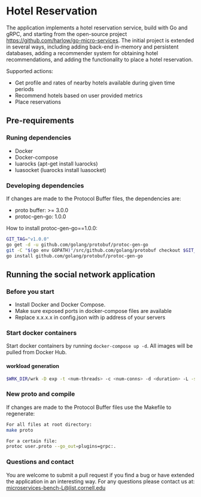 # Hotel Reservation

The application implements a hotel reservation service, build with Go and gRPC, and starting from the open-source project https://github.com/harlow/go-micro-services. The initial project is extended in several ways, including adding back-end in-memory and persistent databases, adding a recommender system for obtaining hotel recommendations, and adding the functionality to place a hotel reservation. 

<!-- ## Application Structure -->

<!-- ![Social Network Architecture](socialNet_arch.png) -->

Supported actions: 
* Get profile and rates of nearby hotels available during given time periods
* Recommend hotels based on user provided metrics
* Place reservations

## Pre-requirements
### Runing dependencies
- Docker
- Docker-compose
- luarocks (apt-get install luarocks)
- luasocket (luarocks install luasocket)

### Developing dependencies
If changes are made to the Protocol Buffer files, the dependencies are:

- proto buffer: >= 3.0.0
- protoc-gen-go: 1.0.0

How to install protoc-gen-go==1.0.0:
```bash
GIT_TAG="v1.0.0"
go get -d -u github.com/golang/protobuf/protoc-gen-go
git -C "$(go env GOPATH)"/src/github.com/golang/protobuf checkout $GIT_TAG
go install github.com/golang/protobuf/protoc-gen-go

```


## Running the social network application
### Before you start
- Install Docker and Docker Compose.
- Make sure exposed ports in docker-compose files are available 
- Replace x.x.x.x in config.json with ip address of your servers

### Start docker containers
Start docker containers by running `docker-compose up -d`. All images will be 
pulled from Docker Hub.

#### workload generation
```bash
$WRK_DIR/wrk -D exp -t <num-threads> -c <num-conns> -d <duration> -L -s ./wrk2_lua_scripts/mixed-workload_type_1.lua http://x.x.x.x:5000 -R <reqs-per-sec>
```

### New proto and compile
If changes are made to the Protocol Buffer files use the Makefile to regenerate:

```bash
For all files at root directory:
make proto

For a certain file:
protoc user.proto --go_out=plugins=grpc:.
```

### Questions and contact

You are welcome to submit a pull request if you find a bug or have extended the application in an interesting way. For any questions please contact us at: <microservices-bench-L@list.cornell.edu>
